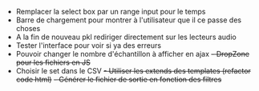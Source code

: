 - Remplacer la select box par un range input pour le temps
- Barre de chargement pour montrer à l'utilisateur que il ce passe des choses
- A la fin de nouveau pkl rediriger directement sur les lecteurs audio
- Tester l'interface pour voir si ya des erreurs
- Pouvoir changer le nombre d'échantillon à afficher en ajax
~~- DropZone pour les fichiers en JS~~
- Choisir le set dans le CSV
~~- Utiliser les extends des templates (refactor code html)~~
~~- Générer le fichier de sortie en fonction des filtres~~